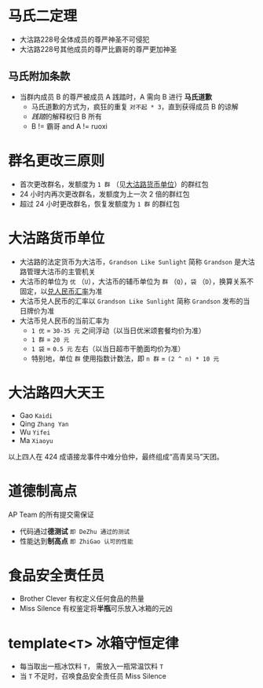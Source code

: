 # 马氏二定理

- 大沽路228号全体成员的尊严神圣不可侵犯
- 大沽路228号其他成员的尊严比霸哥的尊严更加神圣

## 马氏附加条款

- 当群内成员 B 的尊严被成员 A 践踏时，A 需向 B 进行 **马氏道歉**
  - 马氏道歉的方式为，疯狂的重复 `对不起 * 3`，直到获得成员 B 的谅解
  - *践踏*的解释权归 B 所有
  - B != 霸哥 and A != ruoxi
  
# 群名更改三原则

- 首次更改群名，发额度为 `1 群` （见[大沽路货币单位](#currency)）的群红包
- 24 小时内再次更改群名，发额度为上一次 2 倍的群红包
- 超过 24 小时更改群名，恢复发额度为 `1 群` 的群红包

# <a name="currency"></a>大沽路货币单位

- 大沽路的法定货币为大沽币，`Grandson Like Sunlight` 简称 `Grandson` 是大沽路管理大沽币的主管机关
- 大沽币的单位为 `优` （`U`），大沽币的辅币单位为 `群` （`Q`），`袋` （`D`），换算关系不固定，以[兑人民币汇率](#exchange)为准
- 大沽币兑人民币的汇率以 `Grandson Like Sunlight` 简称 `Grandson` 发布的当日牌价为准
- <a name="exchange"></a>大沽币兑人民币的当前汇率为
  - `1 优` = `30-35 元` 之间浮动（以当日优米颂套餐均价为准）
  - `1 群` = `20 元`
  - `1 袋` = `0.5 元` 左右（以当日超市干脆面均价为准）
  - 特别地，单位 `群` 使用指数计数法，即 `n 群` = `(2 ^ n) * 10 元`

# 大沽路四大天王

- Gao `Kaidi`
- Qing `Zhang Yan`
- Wu `Yifei`
- Ma `Xiaoyu`

以上四人在 424 成语接龙事件中难分伯仲，最终组成“高青吴马”天团。

# 道德制高点

AP Team 的所有提交需保证
- 代码通过**德测试** `即 DeZhu 通过的测试`
- 性能达到**制高点** `即 ZhiGao 认可的性能`

# 食品安全责任员

- Brother Clever 有权定义任何食品的热量
- Miss Silence 有权鉴定将**半瓶**可乐放入冰箱的元凶

# template\<`T`\> 冰箱守恒定律

- 每当取出一瓶冰饮料 `T`， 需放入一瓶常温饮料 `T`
- 当 `T` 不足时，召唤食品安全责任员 Miss Silence
